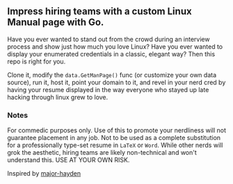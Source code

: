 ## Impress hiring teams with a custom Linux Manual page with Go.

Have you ever wanted to stand out from the crowd during an interview process and show just how much you love Linux? Have you ever wanted to display your enumerated credentials in a classic, elegant way? Then this repo is right for you. 

Clone it, modify the `data.GetManPage()` func (or customize your own data source), run it, host it, point your domain to it, and revel in your nerd cred by having your resume displayed in the way everyone who stayed up late hacking through linux grew to love.

### Notes
For commedic purposes only. Use of this to promote your nerdliness will not guarantee placement in any job. Not to be used as a complete substitution for a professionally type-set resume in `LaTeX` or `Word`. While other nerds will grok the aesthetic, hiring teams are likely non-technical and won't understand this. USE AT YOUR OWN RISK.

Inspired by [major-hayden](https://majorhayden.com/)